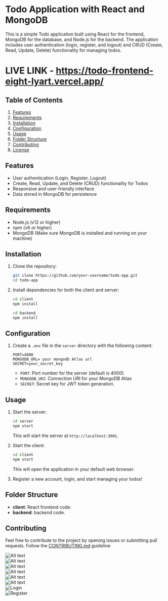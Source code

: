 # Todo Application with React and MongoDB

This is a simple Todo application built using React for the frontend, MongoDB for the database, and Node.js for the backend. The application includes user authentication (login, register, and logout) and CRUD (Create, Read, Update, Delete) functionality for managing todos.


# LIVE LINK - https://todo-frontend-eight-lyart.vercel.app/

## Table of Contents

1. [Features](#features)
2. [Requirements](#requirements)
3. [Installation](#installation)
4. [Configuration](#configuration)
5. [Usage](#usage)
6. [Folder Structure](#folder-structure)
7. [Contributing](#contributing)
8. [License](#license)

## Features

- User authentication (Login, Register, Logout)
- Create, Read, Update, and Delete (CRUD) functionality for Todos
- Responsive and user-friendly interface
- Data stored in MongoDB for persistence

## Requirements

- Node.js (v12 or higher)
- npm (v6 or higher)
- MongoDB (Make sure MongoDB is installed and running on your machine)

## Installation

1. Clone the repository:

   ```bash
   git clone https://github.com/your-username/todo-app.git
   cd todo-app
   ```

2. Install dependencies for both the client and server:

   ```bash
   cd client
   npm install

   cd backend
   npm install
   ```

## Configuration

1. Create a `.env` file in the `server` directory with the following content:

   ```env
   PORT=4000
   MONGODB_URL= your mongodb Atlas url
   SECRET=your_secret_key
   ```

   - `PORT`: Port number for the server (default is 4000).
   - `MONGODB_URI`: Connection URI for your MongoDB Atlas
   - `SECRET`: Secret key for JWT token generation.



## Usage

1. Start the server:

   ```bash
   cd server
   npm start
   ```

   This will start the server at `http://localhost:3001`.

2. Start the client:

   ```bash
   cd client
   npm start
   ```

   This will open the application in your default web browser.

3. Register a new account, login, and start managing your todos!

## Folder Structure

- **client**: React frontend code.
- **backend**:  backend code.

## Contributing

Feel free to contribute to the project by opening issues or submitting pull requests. Follow the [CONTRIBUTING.md](CONTRIBUTING.md) guideline



![Alt text](./Image6.png)  <br/>
![Alt text](./Image1.png)  <br/>
![Alt text](./Image3.png)  <br/>
![Alt text](./Image4.png)  <br/>
![Alt text](./Image5.png)  <br/>
![Alt text](./Image2.png) <br/>
![Login](./Screenshot_2023-12-08_17_10_53.png)  <br/>
![Register](./Register.png)  









